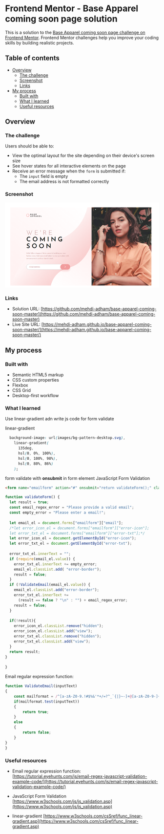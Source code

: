 # Frontend Mentor - Base Apparel coming soon page solution

This is a solution to the [Base Apparel coming soon page challenge on Frontend Mentor](https://www.frontendmentor.io/challenges/base-apparel-coming-soon-page-5d46b47f8db8a7063f9331a0). Frontend Mentor challenges help you improve your coding skills by building realistic projects. 

## Table of contents

- [Overview](#overview)
  - [The challenge](#the-challenge)
  - [Screenshot](#screenshot)
  - [Links](#links)
- [My process](#my-process)
  - [Built with](#built-with)
  - [What I learned](#what-i-learned)
  - [Useful resources](#useful-resources)


## Overview

### The challenge

Users should be able to:

- View the optimal layout for the site depending on their device's screen size
- See hover states for all interactive elements on the page
- Receive an error message when the `form` is submitted if:
  - The `input` field is empty
  - The email address is not formatted correctly

### Screenshot

![](images/screenshot.jpg)


### Links

- Solution URL: [https://github.com/mehdi-adham/base-apparel-coming-soon-master](https://github.com/mehdi-adham/base-apparel-coming-soon-master)
- Live Site URL: [https://mehdi-adham.github.io/base-apparel-coming-soon-master/](https://mehdi-adham.github.io/base-apparel-coming-soon-master/)

## My process

### Built with

- Semantic HTML5 markup
- CSS custom properties
- Flexbox
- CSS Grid
- Desktop-first workflow


### What I learned

Use linear-gradient adn write js code for form validate  


linear-gradient

```css
  background-image: url(images/bg-pattern-desktop.svg),
    linear-gradient(
      135deg,
      hsl(0, 0%, 100%),
      hsl(0, 100%, 98%),
      hsl(0, 80%, 86%)
    );
```

form validate with **onsubmit** in form element
JavaScript Form Validation


```html
<form name="emailform" action="#" onsubmit="return validateForm();" class="flex relative">
```


```js
function validateForm() {
  let result = true;
  const email_regex_error = "Please provide a valid email";
  const empty_error = "Please enter a email!";

  let email_el = document.forms["emailform"]["email"];
  /*let error_icon_el = document.forms["emailform"]["error-icon"];
  let error_txt_el = document.forms["emailform"]["error-txt"];*/
  let error_icon_el = document.getElementById("error-icon");
  let error_txt_el = document.getElementById("error-txt");

  error_txt_el.innerText = "";
  if (require(email_el.value)) {
    error_txt_el.innerText += empty_error;
    email_el.classList.add( "error-border");
    result = false;
  }
  if (!ValidateEmail(email_el.value)) {
    email_el.classList.add("error-border");
    error_txt_el.innerText +=
      (result == false ? "\n" : "") + email_regex_error;
    result = false;
  }

  if(!result){
    error_icon_el.classList.remove("hidden");
    error_icon_el.classList.add("view");
    error_txt_el.classList.remove("hidden");
    error_txt_el.classList.add("view");
  }
  return result;
}

}
```

Email regular expression function:

```js
function ValidateEmail(inputText)
{
    const mailformat = /^[a-zA-Z0-9.!#$%&'*+/=?^_`{|}~-]+@[a-zA-Z0-9-]+(?:\.[a-zA-Z0-9-]+)*$/;
    if(mailformat.test(inputText))
    {
        return true;
    }
    else
    {
        return false;
    }
}
}
```

### Useful resources

- Email regular expression function:
[https://tutorial.eyehunts.com/js/email-regex-javascript-validation-example-code/](https://tutorial.eyehunts.com/js/email-regex-javascript-validation-example-code/)

- JavaScript Form Validation
[https://www.w3schools.com/js/js_validation.asp](https://www.w3schools.com/js/js_validation.asp)

- linear-gradient
  [https://www.w3schools.com/csSref/func_linear-gradient.asp](https://www.w3schools.com/csSref/func_linear-gradient.asp)

